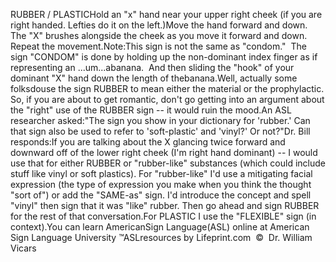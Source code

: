 RUBBER / PLASTICHold an "x" hand near your upper right cheek (if you are right 
	handed. Lefties do it on the left.)Move the hand forward and 
  down.  The "X" brushes alongside the cheek as you move it forward and 
  down. Repeat the movement.Note:This sign is not the same as 
  "condom."  The sign "CONDOM" is done by holding up the 
	non-dominant index finger 
  as if representing an ...um...abanana.  And then sliding the 
	"hook" of your dominant "X" hand down the length 
  of thebanana.Well, actually some folksdouse the sign RUBBER to mean either the 
	material or the prophylactic. So, if you are about to get romantic, don't go 
	getting into an argument about the "right" use of the RUBBER sign -- it 
	would ruin the mood.An ASL researcher asked:"The sign you show in your dictionary for 'rubber.' Can that sign 
			also be used to refer to 'soft-plastic' and 'vinyl?' Or not?"Dr. Bill responds:If you are talking about the X glancing twice forward and downward 
			off of the lower right cheek (I'm right hand dominant) -- I would 
			use that for either RUBBER or "rubber-like" substances (which could 
			include stuff like vinyl or soft plastics). For "rubber-like" I'd 
			use a mitigating facial expression (the type of expression you make 
			when you think the thought "sort of") or add the "SAME-as" sign. I'd 
			introduce the concept and spell "vinyl" then sign that it was "like" 
			rubber. Then go ahead and sign RUBBER for the rest of that 
			conversation.For PLASTIC I use the "FLEXIBLE" sign (in context).You can learn 
		AmericanSign 
		Language(ASL) online at American Sign Language University ™ASLresources by Lifeprint.com  ©  Dr. William Vicars